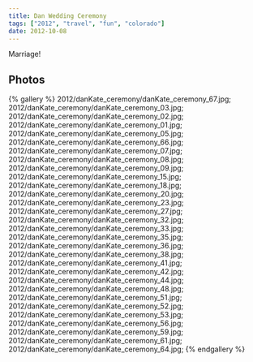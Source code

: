 ```yaml
---
title: Dan Wedding Ceremony
tags: ["2012", "travel", "fun", "colorado"]
date: 2012-10-08
---
```

Marriage!


<h2>Photos</h2>
{% gallery %} 
2012/danKate_ceremony/danKate_ceremony_67.jpg;
2012/danKate_ceremony/danKate_ceremony_03.jpg;
2012/danKate_ceremony/danKate_ceremony_02.jpg;
2012/danKate_ceremony/danKate_ceremony_01.jpg;
2012/danKate_ceremony/danKate_ceremony_05.jpg;
2012/danKate_ceremony/danKate_ceremony_66.jpg;
2012/danKate_ceremony/danKate_ceremony_07.jpg;
2012/danKate_ceremony/danKate_ceremony_08.jpg;
2012/danKate_ceremony/danKate_ceremony_09.jpg;
2012/danKate_ceremony/danKate_ceremony_15.jpg;
2012/danKate_ceremony/danKate_ceremony_18.jpg;
2012/danKate_ceremony/danKate_ceremony_20.jpg;
2012/danKate_ceremony/danKate_ceremony_23.jpg;
2012/danKate_ceremony/danKate_ceremony_27.jpg;
2012/danKate_ceremony/danKate_ceremony_32.jpg;
2012/danKate_ceremony/danKate_ceremony_33.jpg;
2012/danKate_ceremony/danKate_ceremony_35.jpg;
2012/danKate_ceremony/danKate_ceremony_36.jpg;
2012/danKate_ceremony/danKate_ceremony_38.jpg;
2012/danKate_ceremony/danKate_ceremony_41.jpg;
2012/danKate_ceremony/danKate_ceremony_42.jpg;
2012/danKate_ceremony/danKate_ceremony_44.jpg;
2012/danKate_ceremony/danKate_ceremony_48.jpg;
2012/danKate_ceremony/danKate_ceremony_51.jpg;
2012/danKate_ceremony/danKate_ceremony_52.jpg;
2012/danKate_ceremony/danKate_ceremony_53.jpg;
2012/danKate_ceremony/danKate_ceremony_56.jpg;
2012/danKate_ceremony/danKate_ceremony_59.jpg;
2012/danKate_ceremony/danKate_ceremony_61.jpg;
2012/danKate_ceremony/danKate_ceremony_64.jpg;
{% endgallery %}

